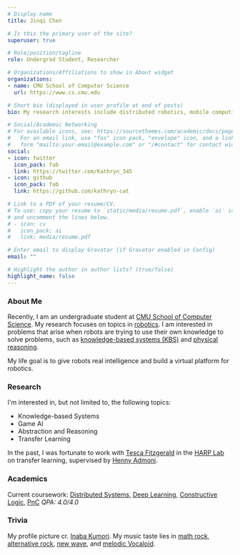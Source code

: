 ```yaml
---
# Display name
title: Jinqi Chen

# Is this the primary user of the site?
superuser: true

# Role/position/tagline
role: Undergrad Student, Researcher

# Organizations/Affiliations to show in About widget
organizations:
- name: CMU School of Computer Science
  url: https://www.cs.cmu.edu

# Short bio (displayed in user profile at end of posts)
bio: My research interests include distributed robotics, mobile computing and programmable matter.

# Social/Academic Networking
# For available icons, see: https://sourcethemes.com/academic/docs/page-builder/#icons
#   For an email link, use "fas" icon pack, "envelope" icon, and a link in the
#   form "mailto:your-email@example.com" or "/#contact" for contact widget.
social:
- icon: twitter
  icon_pack: fab
  link: https://twitter.com/Kathryn_345
- icon: github
  icon_pack: fab
  link: https://github.com/kathryn-cat

# Link to a PDF of your resume/CV.
# To use: copy your resume to `static/media/resume.pdf`, enable `ai` icons in `params.toml`, 
# and uncomment the lines below.
# - icon: cv
#   icon_pack: ai
#   link: media/resume.pdf

# Enter email to display Gravatar (if Gravatar enabled in Config)
email: ""

# Highlight the author in author lists? (true/false)
highlight_name: false
---
```


### About Me 

Recently, I am an undergraduate student at [CMU School of Computer Science](https://www.cs.cmu.edu). My research focuses on topics in [robotics](https://www.ri.cmu.edu). I am interested in problems that arise when robots are trying to use their own knowledge to solve problems, such as [knowledge-based systems (KBS)](https://en.wikipedia.org/wiki/Knowledge-based_systems) and [physical reasoning](https://phyre.ai). 

My life goal is to give robots real intelligence and build a virtual platform for robotics. 


### Research 

I'm interested in, but not limited to, the following topics: 
- Knowledge-based Systems
- Game AI 
- Abstraction and Reasoning 
- Transfer Learning 

In the past, I was fortunate to work with [Tesca Fitzgerald](https://www.tescafitzgerald.com) in the [HARP Lab](http://harp.ri.cmu.edu) on transfer learning, supervised by [Henny Admoni](http://hennyadmoni.com). 

### Academics 

Current coursework: [Distributed Systems](https://www.andrew.cmu.edu/course/15-440/), [Deep Learning](https://deeplearning.cs.cmu.edu/S21/index.html), [Constructive Logic](http://symbolaris.com/course/constlog.html), [PnC](https://www.cs.cmu.edu/~harchol/PnC/class.html)  _QPA: 4.0/4.0_

### Trivia
My profile picture cr. [Inaba Kumori](https://www.youtube.com/channel/UCNElM45JypxqAR73RoUQ10g). My music taste lies in [math rock](http://www.sigure.jp), [alternative rock](http://www.hitorie.jp), [new wave](https://sakanaction.jp), and [melodic Vocaloid](https://vocadb.net/Ar/66529). 
